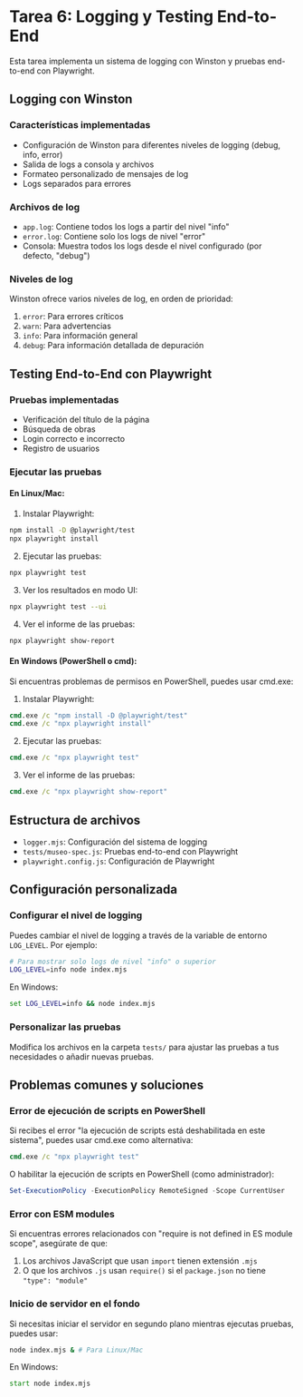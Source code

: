 # Tarea 6: Logging y Testing End-to-End

Esta tarea implementa un sistema de logging con Winston y pruebas end-to-end con Playwright.

## Logging con Winston

### Características implementadas

- Configuración de Winston para diferentes niveles de logging (debug, info, error)
- Salida de logs a consola y archivos
- Formateo personalizado de mensajes de log
- Logs separados para errores

### Archivos de log

- `app.log`: Contiene todos los logs a partir del nivel "info"
- `error.log`: Contiene solo los logs de nivel "error"
- Consola: Muestra todos los logs desde el nivel configurado (por defecto, "debug")

### Niveles de log

Winston ofrece varios niveles de log, en orden de prioridad:
1. `error`: Para errores críticos
2. `warn`: Para advertencias
3. `info`: Para información general
4. `debug`: Para información detallada de depuración

## Testing End-to-End con Playwright

### Pruebas implementadas

- Verificación del título de la página
- Búsqueda de obras
- Login correcto e incorrecto
- Registro de usuarios

### Ejecutar las pruebas

#### En Linux/Mac:

1. Instalar Playwright:
```bash
npm install -D @playwright/test
npx playwright install
```

2. Ejecutar las pruebas:
```bash
npx playwright test
```

3. Ver los resultados en modo UI:
```bash
npx playwright test --ui
```

4. Ver el informe de las pruebas:
```bash
npx playwright show-report
```

#### En Windows (PowerShell o cmd):

Si encuentras problemas de permisos en PowerShell, puedes usar cmd.exe:

1. Instalar Playwright:
```cmd
cmd.exe /c "npm install -D @playwright/test"
cmd.exe /c "npx playwright install"
```

2. Ejecutar las pruebas:
```cmd
cmd.exe /c "npx playwright test"
```

3. Ver el informe de las pruebas:
```cmd
cmd.exe /c "npx playwright show-report"
```

## Estructura de archivos

- `logger.mjs`: Configuración del sistema de logging
- `tests/museo-spec.js`: Pruebas end-to-end con Playwright
- `playwright.config.js`: Configuración de Playwright

## Configuración personalizada

### Configurar el nivel de logging

Puedes cambiar el nivel de logging a través de la variable de entorno `LOG_LEVEL`. Por ejemplo:

```bash
# Para mostrar solo logs de nivel "info" o superior
LOG_LEVEL=info node index.mjs
```

En Windows:
```cmd
set LOG_LEVEL=info && node index.mjs
```

### Personalizar las pruebas

Modifica los archivos en la carpeta `tests/` para ajustar las pruebas a tus necesidades o añadir nuevas pruebas.

## Problemas comunes y soluciones

### Error de ejecución de scripts en PowerShell

Si recibes el error "la ejecución de scripts está deshabilitada en este sistema", puedes usar cmd.exe como alternativa:

```cmd
cmd.exe /c "npx playwright test"
```

O habilitar la ejecución de scripts en PowerShell (como administrador):
```powershell
Set-ExecutionPolicy -ExecutionPolicy RemoteSigned -Scope CurrentUser
```

### Error con ESM modules

Si encuentras errores relacionados con "require is not defined in ES module scope", asegúrate de que:

1. Los archivos JavaScript que usan `import` tienen extensión `.mjs`
2. O que los archivos `.js` usan `require()` si el `package.json` no tiene `"type": "module"`

### Inicio de servidor en el fondo

Si necesitas iniciar el servidor en segundo plano mientras ejecutas pruebas, puedes usar:

```bash
node index.mjs & # Para Linux/Mac
```

En Windows:
```cmd
start node index.mjs
``` 